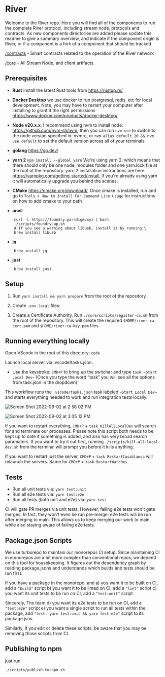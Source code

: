 # River

Welcome to the River repo. Here you will find all of the components to run the complete River protocol, including stream node, protocols and contracts. As new components directories are added please update this readme to give a summary overview, and indicate if the component origin is River, or if a component is a fork of a component that should be tracked.

[/contracts](contracts) - Smart contracts related to the operation of the River network

[/core](core) - All Stream Node, and client artifacts.

## Prerequisites

- **Rust** Install the latest Rust tools from <https://rustup.rs/>

- **Docker Desktop** we use docker to run postgresql, redis, etc for local development. Note, you may have to restart your computer after installing to grant it the right permissions <https://www.docker.com/products/docker-desktop/>

- **Node v20.x.x**, I recommend using nvm to install node: <https://github.com/nvm-sh/nvm>, then you can run `nvm use` to switch to the node version specified in .nvmrc, or `nvm alias default 20 && nvm use default` to set the default version across all of your terminals

- **golang** <https://go.dev/>

- **yarn 2** `npm install --global yarn` We're using yarn 2, which means that there should only be one node_modules folder and one yarn.lock file at the root of the repository. yarn 2 installation instructions are here <https://yarnpkg.com/getting-started/install>, if you're already using yarn it will automatically upgrade you behind the scenes.

- **CMake** <https://cmake.org/download/>, Once cmake is installed, run and go to `Tools > How to Install For Command Line Usage` for instructions on how to add cmake to your path

- **anvil**

```
    curl -L https://foundry.paradigm.xyz | bash
    ./scripts/foundry-up.sh
    # If you see a warning about libusb, install it by running:\
    brew install libusb
```

- **jq**

```
    brew install jq
```

- **just**

```
    brew install just
```

## Setup

1. Run `yarn install && yarn prepare` from the root of the repository

1. Create `.env.local` files:

1. Create a Certificate Authority. Run `./core/scripts/register-ca.sh` from the root of the repository. This will create the required `$HOME/river-ca-cert.pem` and `$HOME/river-ca-key.pem` files.

## Running everything locally

Open VScode in the root of this directory: `code .`

Launch local server via .vscode/tasks.json:

- Use the keystroke: `CMD+P` to bring up the switcher and type `task ~Start Local Dev~` (Once you type the word "task" you will see all the options from task.json in the dropdown)

This workflow runs the `.vscode/tasks.json` task labeled `~Start Local Dev~` and starts everything needed to work and run integration tests locally.

![Screen Shot 2022-09-02 at 2 58 02 PM](https://user-images.githubusercontent.com/950745/188241222-c71d65dc-cda4-41db-8272-f5bdb18e26bf.png)

![Screen Shot 2022-09-02 at 3 05 12 PM](https://user-images.githubusercontent.com/950745/188241166-cf387398-6b43-4366-bead-b8c50fd1b0c2.png)

If you want to restart everything, `CMD+P` + `task KillAllLocalDev` will search for and terminate our processes. Please note this script both needs to be kept up to date if something is added, and also has very broad search paramaters. If you want to try it out first, running `./scripts/kill-all-local-dev.sh` from the terminal will prompt you before it kills anything.

If you want to restart just the server, `CMD+P` + `task RestartCasablanca` will relaunch the servers. Same for `CMD+P` + `task RestartWatches`

## Tests

- Run all unit tests via: `yarn test:unit`
- Run all e2e tests via: `yarn test:e2e`
- Run all tests (both unit and e2e) via: `yarn test`

CI will gate PR merges via unit tests. However, failing e2e tests won't gate merges. In fact, they won't even be run pre-merge. e2e tests will be run after merging to main. This allows us to keep merging our work to main, while also staying aware of failing e2e tests.

## Package.json Scripts

We use turborepo to maintain our monorepos CI setup. Since maintaining CI in monorepos are a bit more complex than conventional repos, we depend on this tool for housekeeping. It figures out the dependency graph by reading package.jsons and understands which builds and tests should be run first.

If you have a package in the monorepo, and
a) you want it to be built on CI, add a `"build"` script
b) you want it to be linted on CI, add a `"lint"` script
c) you want its unit tests to be run on CI, add a `"test:unit"` script

Sincerely,
The team
d) you want its e2e tests to be run on CI, add a `"test:e2e"` script
e) you want a single script to run all tests within the package, add `"test: yarn test:unit && yarn test:e2e"` script to its package.json

Similarly, if you edit or delete these scripts, be aware that you may be removing those scripts from CI.

## Publishing to npm

just run

```
./scripts/publish-to-npm.sh
```
